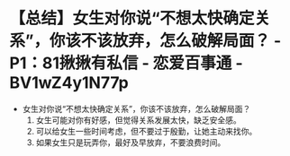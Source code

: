 # 【总结】女生对你说“不想太快确定关系”，你该不该放弃，怎么破解局面？ - P1：81揪揪有私信 - 恋爱百事通 - BV1wZ4y1N77p

-   女生对你说“不想太快确定关系”，你该不该放弃，怎么破解局面？
    1.  女生可能对你有好感，但觉得关系发展太快，缺乏安全感。
    2.  可以给女生一些时间考虑，但不要过于殷勤，让她主动来找你。
    3.  如果女生只是玩弄你，最好及早放弃，不要浪费时间。